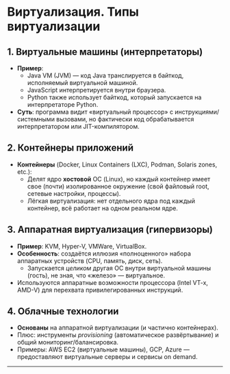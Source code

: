 # Виртуализация. Типы виртуализации

## 1. Виртуальные машины (интерпретаторы)

- **Пример**:  
  - Java VM (JVM) — код Java транслируется в байткод, исполняемый виртуальной машиной.  
  - JavaScript интерпретируется внутри браузера.  
  - Python также использует байткод, который запускается на интерпретаторе Python.  
- **Суть**: программа видит «виртуальный процессор» с инструкциями/системными вызовами, но фактически код обрабатывается интерпретатором или JIT-компилятором.

## 2. Контейнеры приложений

- **Контейнеры** (Docker, Linux Containers (LXC), Podman, Solaris zones, etc.):  
  - Делят ядро **хостовой** ОС (Linux), но каждый контейнер имеет свое (почти) изолированное окружение (свой файловый root, сетевые настройки, процессы).  
  - Лёгкая виртуализация: нет отдельного ядра под каждый контейнер, всё работает на одном реальном ядре.

## 3. Аппаратная виртуализация (гипервизоры)

- **Пример**: KVM, Hyper-V, VMWare, VirtualBox.  
- **Особенность**: создаётся иллюзия «полноценного» набора аппаратных устройств (CPU, память, диск, сеть).  
  - Запускается *целиком* другая ОС внутри виртуальной машины (гость), не зная, что «железо» — виртуальное.  
- Используются аппаратные возможности процессора (Intel VT-x, AMD-V) для перехвата привилегированных инструкций.

## 4. Облачные технологии

- **Основаны** на аппаратной виртуализации (и частично контейнерах).  
- Плюс: инструменты *provisioning* (автоматическое развёртывание) и общий мониторинг/балансировка.  
- Примеры: AWS EC2 (виртуальные машины), GCP, Azure — предоставляют виртуальные серверы и сервисы on demand.

---


